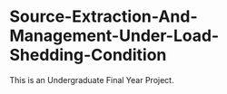 # Source-Extraction-And-Management-Under-Load-Shedding-Condition
This is an Undergraduate Final Year Project.

